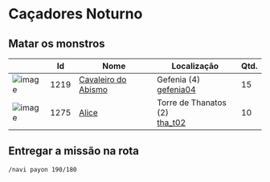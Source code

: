# Caçadores Noturno

## Matar os monstros

| | Id | Nome | Localização | Qtd. |
| - | - | - | - | - |
| ![image](https://file5s.ratemyserver.net/mobs/1219.gif) | 1219 | [Cavaleiro do Abismo](https://ratemyserver.net/mob_db.php?mob_id=1219&small=1&back=1) | Gefenia (4)<br>[gefenia04](https://ratemyserver.net/index.php?page=npc_shop_warp&map=gefenia04) | 15 |
| ![image](https://file5s.ratemyserver.net/mobs/1275.gif) | 1275 | [Alice](https://ratemyserver.net/mob_db.php?mob_id=1275&small=1&back=1) | Torre de Thanatos (2)<br>[tha_t02](https://ratemyserver.net/index.php?page=npc_shop_warp&map=tha_t02) | 10 |

## Entregar a missão na rota

```
/navi payon 190/180
```
